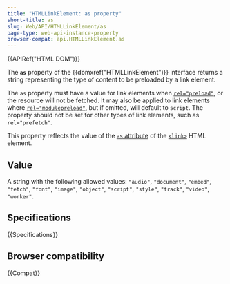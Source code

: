 ```yaml
---
title: "HTMLLinkElement: as property"
short-title: as
slug: Web/API/HTMLLinkElement/as
page-type: web-api-instance-property
browser-compat: api.HTMLLinkElement.as
---
```


{{APIRef("HTML DOM")}}

The **`as`** property of the {{domxref("HTMLLinkElement")}} interface returns a string representing the type of content to be preloaded by a link element.

The `as` property must have a value for link elements when [`rel="preload"`](/en-US/docs/Web/HTML/Reference/Attributes/rel/preload), or the resource will not be fetched.
It may also be applied to link elements where [`rel="modulepreload"`](/en-US/docs/Web/HTML/Reference/Attributes/rel/modulepreload), but if omitted, will default to `script`.
The property should not be set for other types of link elements, such as `rel="prefetch"`.

This property reflects the value of the [`as` attribute](/en-US/docs/Web/HTML/Reference/Element/link#as) of the [`<link>`](/en-US/docs/Web/HTML/Reference/Element/link) HTML element.

## Value

A string with the following allowed values: `"audio"`, `"document"`, `"embed"`, `"fetch"`, `"font"`, `"image"`, `"object"`, `"script"`, `"style"`, `"track"`, `"video"`, `"worker"`.

## Specifications

{{Specifications}}

## Browser compatibility

{{Compat}}
